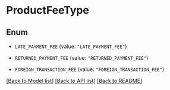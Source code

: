 # ProductFeeType

## Enum


* `LATE_PAYMENT_FEE` (value: `"LATE_PAYMENT_FEE"`)

* `RETURNED_PAYMENT_FEE` (value: `"RETURNED_PAYMENT_FEE"`)

* `FOREIGN_TRANSACTION_FEE` (value: `"FOREIGN_TRANSACTION_FEE"`)


[[Back to Model list]](../README.md#documentation-for-models) [[Back to API list]](../README.md#documentation-for-api-endpoints) [[Back to README]](../README.md)


